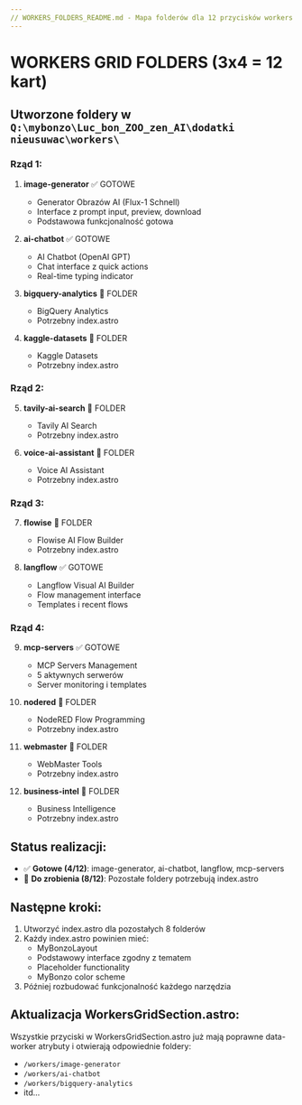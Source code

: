 ```yaml
---
// WORKERS_FOLDERS_README.md - Mapa folderów dla 12 przycisków workers grid
---
```


# WORKERS GRID FOLDERS (3x4 = 12 kart)

## Utworzone foldery w `Q:\mybonzo\Luc_bon_ZOO_zen_AI\dodatki nieusuwac\workers\`

### Rząd 1:
1. **image-generator** ✅ GOTOWE
   - Generator Obrazów AI (Flux-1 Schnell)
   - Interface z prompt input, preview, download
   - Podstawowa funkcjonalność gotowa

2. **ai-chatbot** ✅ GOTOWE  
   - AI Chatbot (OpenAI GPT)
   - Chat interface z quick actions
   - Real-time typing indicator

3. **bigquery-analytics** 📁 FOLDER
   - BigQuery Analytics
   - Potrzebny index.astro

4. **kaggle-datasets** 📁 FOLDER
   - Kaggle Datasets
   - Potrzebny index.astro

### Rząd 2:
5. **tavily-ai-search** 📁 FOLDER
   - Tavily AI Search
   - Potrzebny index.astro

6. **voice-ai-assistant** 📁 FOLDER
   - Voice AI Assistant
   - Potrzebny index.astro

### Rząd 3:  
7. **flowise** 📁 FOLDER
   - Flowise AI Flow Builder
   - Potrzebny index.astro

8. **langflow** ✅ GOTOWE
   - Langflow Visual AI Builder  
   - Flow management interface
   - Templates i recent flows

### Rząd 4:
9. **mcp-servers** ✅ GOTOWE
   - MCP Servers Management
   - 5 aktywnych serwerów
   - Server monitoring i templates

10. **nodered** 📁 FOLDER
    - NodeRED Flow Programming
    - Potrzebny index.astro

11. **webmaster** 📁 FOLDER
    - WebMaster Tools
    - Potrzebny index.astro

12. **business-intel** 📁 FOLDER
    - Business Intelligence
    - Potrzebny index.astro

## Status realizacji:
- ✅ **Gotowe (4/12)**: image-generator, ai-chatbot, langflow, mcp-servers
- 📁 **Do zrobienia (8/12)**: Pozostałe foldery potrzebują index.astro

## Następne kroki:
1. Utworzyć index.astro dla pozostałych 8 folderów
2. Każdy index.astro powinien mieć:
   - MyBonzoLayout
   - Podstawowy interface zgodny z tematem
   - Placeholder functionality
   - MyBonzo color scheme
3. Później rozbudować funkcjonalność każdego narzędzia

## Aktualizacja WorkersGridSection.astro:
Wszystkie przyciski w WorkersGridSection.astro już mają poprawne data-worker atrybuty i otwierają odpowiednie foldery:
- `/workers/image-generator` 
- `/workers/ai-chatbot`
- `/workers/bigquery-analytics`
- itd...
